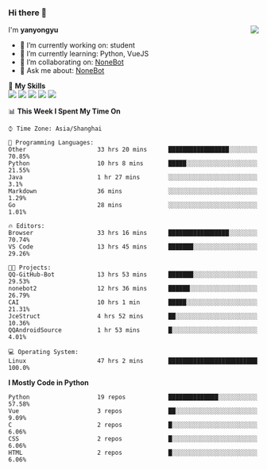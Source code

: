 ### Hi there 👋

<a href="#">
  <img align="right" src="https://github-readme-stats.vercel.app/api?username=yanyongyu&count_private=true&show_icons=true&bg_color=15,f2f7fd,E0EAFC" />
</a>

I'm **yanyongyu**

- 🔭 I’m currently working on: student
- 🌱 I’m currently learning: Python, VueJS
- 👯 I’m collaborating on: [NoneBot](https://github.com/nonebot)
- 💬 Ask me about: [NoneBot](https://github.com/nonebot)

🌟 **My Skills**  
![](https://img.shields.io/badge/-Python-3e74a2?style=flat-square&logo=Python&logoColor=fff)
![](https://img.shields.io/badge/-Vue-4fc08d?style=flat-square&logo=Vue.js&logoColor=fff)
![](https://img.shields.io/badge/-Node.js-339933?style=flat-square&logo=Node.js&logoColor=fff)
![](https://img.shields.io/badge/-Docker-2496ED?style=flat-square&logo=Docker&logoColor=fff)
![](https://img.shields.io/badge/-Linux-000000?style=flat-square&logo=Linux&logoColor=fff)

<!--START_SECTION:waka-->
📊 **This Week I Spent My Time On** 

```text
⌚︎ Time Zone: Asia/Shanghai

💬 Programming Languages: 
Other                    33 hrs 20 mins      █████████████████░░░░░░░░   70.85% 
Python                   10 hrs 8 mins       █████░░░░░░░░░░░░░░░░░░░░   21.55% 
Java                     1 hr 27 mins        ░░░░░░░░░░░░░░░░░░░░░░░░░   3.1% 
Markdown                 36 mins             ░░░░░░░░░░░░░░░░░░░░░░░░░   1.29% 
Go                       28 mins             ░░░░░░░░░░░░░░░░░░░░░░░░░   1.01%

🔥 Editors: 
Browser                  33 hrs 16 mins      █████████████████░░░░░░░░   70.74% 
VS Code                  13 hrs 45 mins      ███████░░░░░░░░░░░░░░░░░░   29.26%

🐱‍💻 Projects: 
QQ-GitHub-Bot            13 hrs 53 mins      ███████░░░░░░░░░░░░░░░░░░   29.53% 
nonebot2                 12 hrs 36 mins      ██████░░░░░░░░░░░░░░░░░░░   26.79% 
CAI                      10 hrs 1 min        █████░░░░░░░░░░░░░░░░░░░░   21.31% 
JceStruct                4 hrs 52 mins       ██░░░░░░░░░░░░░░░░░░░░░░░   10.36% 
QQAndroidSource          1 hr 53 mins        █░░░░░░░░░░░░░░░░░░░░░░░░   4.01%

💻 Operating System: 
Linux                    47 hrs 2 mins       █████████████████████████   100.0%

```

**I Mostly Code in Python** 

```text
Python                   19 repos            ██████████████░░░░░░░░░░░   57.58% 
Vue                      3 repos             ██░░░░░░░░░░░░░░░░░░░░░░░   9.09% 
C                        2 repos             █░░░░░░░░░░░░░░░░░░░░░░░░   6.06% 
CSS                      2 repos             █░░░░░░░░░░░░░░░░░░░░░░░░   6.06% 
HTML                     2 repos             █░░░░░░░░░░░░░░░░░░░░░░░░   6.06%

```



<!--END_SECTION:waka-->
